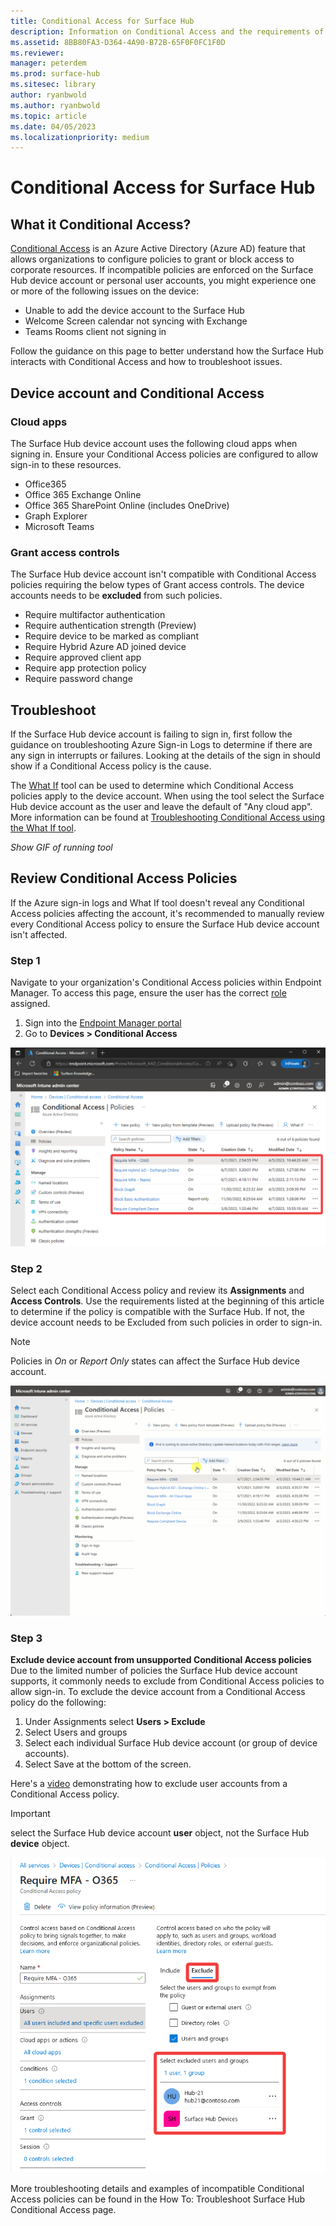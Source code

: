 ```yaml
---
title: Conditional Access for Surface Hub
description: Information on Conditional Access and the requirements of the Surface Hub device account. 
ms.assetid: 8BB80FA3-D364-4A90-B72B-65F0F0FC1F0D
ms.reviewer: 
manager: peterdem
ms.prod: surface-hub
ms.sitesec: library
author: ryanbwold
ms.author: ryanbwold
ms.topic: article
ms.date: 04/05/2023
ms.localizationpriority: medium
---
```


# Conditional Access for Surface Hub

## What it Conditional Access? ##
[Conditional Access](https://learn.microsoft.com/azure/active-directory/conditional-access/overview) is an Azure Active Directory (Azure AD) feature that allows organizations to configure policies to grant or block access to corporate resources. If incompatible policies are enforced on the Surface Hub device account or personal user accounts, you might experience one or more of the following issues on the device:

- Unable to add the device account to the Surface Hub
- Welcome Screen calendar not syncing with Exchange
- Teams Rooms client not signing in

 
Follow the guidance on this page to better understand how the Surface Hub interacts with Conditional Access and how to troubleshoot issues.
 
## Device account and Conditional Access ##
### Cloud apps ###
The Surface Hub device account uses the following cloud apps when signing in. Ensure your Conditional Access policies are configured to allow sign-in to these resources.

- Office365
- Office 365 Exchange Online
- Office 365 SharePoint Online (includes OneDrive)
- Graph Explorer
- Microsoft Teams

### Grant access controls ###
The Surface Hub device account isn't compatible with Conditional Access policies requiring the below types of Grant access controls. The device accounts needs to be **excluded** from such policies.

- Require multifactor authentication
- Require authentication strength (Preview)
- Require device to be marked as compliant
- Require Hybrid Azure AD joined device
- Require approved client app
- Require app protection policy
- Require password change

 
## Troubleshoot ##
If the Surface Hub device account is failing to sign in, first follow the guidance on troubleshooting Azure Sign-in Logs to determine if there are any sign in interrupts or failures. Looking at the details of the sign in should show if a Conditional Access policy is the cause.
 
The [What If](https://learn.microsoft.com/azure/active-directory/conditional-access/what-if-tool) tool can be used to determine which Conditional Access policies apply to the device account. When using the tool select the Surface Hub device account as the user and leave the default of "Any cloud app". More information can be found at [Troubleshooting Conditional Access using the What If tool](https://learn.microsoft.com/en-us/azure/active-directory/conditional-access/troubleshoot-conditional-access-what-if).
 
*Show GIF of running tool*
 
## Review Conditional Access Policies ##
If the Azure sign-in logs and What If tool doesn't reveal any Conditional Access policies affecting the account, it's recommended to manually review every Conditional Access policy to ensure the Surface Hub device account isn't affected.
 
### Step 1 ###
Navigate to your organization's Conditional Access policies within Endpoint Manager. To access this page, ensure the user has the correct [role](https://learn.microsoft.com/azure/active-directory/reports-monitoring/how-to-view-applied-conditional-access-policies#required-administrator-roles) assigned.

1. Sign into the [Endpoint Manager portal](https://endpoint.microsoft.com/#home)
2. Go to **Devices > Conditional Access**

![](images/conditional-access-policies.png)

### Step 2 ###
Select each Conditional Access policy and review its **Assignments** and **Access Controls**. Use the requirements listed at the beginning of this article to determine if the policy is compatible with the Surface Hub.
If not, the device account needs to be Excluded from such policies in order to sign-in.
 
>[!NOTE]
>Policies in *On* or *Report Only* states can affect the Surface Hub device account.

![](images/conditional-access-review-policies.gif)

### Step 3 ###
**Exclude device account from unsupported Conditional Access policies**
Due to the limited number of policies the Surface Hub device account supports, it commonly needs to exclude from Conditional Access policies to allow sign-in. To exclude the device account from a Conditional Access policy do the following:

1. Under Assignments select **Users > Exclude**
2. Select Users and groups
3. Select each individual Surface Hub device account (or group of device accounts).
4. Select Save at the bottom of the screen.
 
Here's a [video](https://www.youtube.com/watch?v=5DsW1hB3Jqs&ab_channel=MicrosoftSecurity) demonstrating how to exclude user accounts from a Conditional Access policy.

>[!IMPORTANT]
select the Surface Hub device account **user** object, not the Surface Hub **device** object.
 
![](images/conditional-access-exclude-device-account.png)

More troubleshooting details and examples of incompatible Conditional Access policies can be found in the How To: Troubleshoot Surface Hub Conditional Access page.

